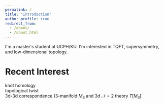 ```yaml
---
permalink: /
title: "Introduction"
author_profile: true
redirect_from: 
  - /about/
  - /about.html
---
```


I'm a master's student at UCPH/KU. I'm interested in TQFT, supersymmetry, and low-dimensional topology.

Recent Interest
======
knot homology  
topological twist  
3d-3d correspondence (3-manifold $M_3$ and 3d $\mathscr{N}=2$ theory $T[M_3]$
